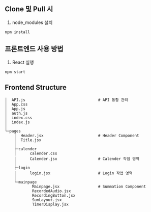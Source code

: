 ## Clone 및 Pull 시

1. node_modules 설치

```
npm install
```

## 프론트엔드 사용 방법

1. React 실행

```
npm start
```

## Frontend Structure

```
│  API.js                                # API 통합 관리
│  App.css
│  App.js
│  auth.js
│  index.css
│  index.js
│
└─pages
    │  Header.jsx                        # Header Component
    │  Title.jsx
    │
    ├─calender
    │      calender.css
    │      Calender.jsx                  # Calender 작업 영역
    │
    ├─login
    │      login.jsx                     # Login 작업 영역
    │
    └─mainpage
            Mainpage.jsx                 # Summation Component
            RecordedAudio.jsx
            RecordingButton.jsx
            SumLayout.jsx
            TimerDisplay.jsx
```
